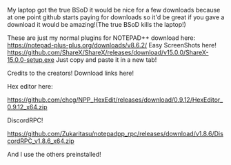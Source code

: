 My laptop got the true BSoD it would be nice for a few downloads because at one point github starts paying for downloads so it'd be great if you gave a download it would be amazing!(The true BSoD kills the laptop!)

These are just my normal plugins for NOTEPAD++ download here:
https://notepad-plus-plus.org/downloads/v8.6.2/
Easy ScreenShots here!
https://github.com/ShareX/ShareX/releases/download/v15.0.0/ShareX-15.0.0-setup.exe
Just copy and paste it in a new tab!

Credits to the creators!
Download links here!

Hex editor here:

https://github.com/chcg/NPP_HexEdit/releases/download/0.9.12/HexEditor_0.9.12_x64.zip

DiscordRPC!

https://github.com/Zukaritasu/notepadpp_rpc/releases/download/v1.8.6/DiscordRPC_v1.8.6_x64.zip

And I use the others preinstalled!
